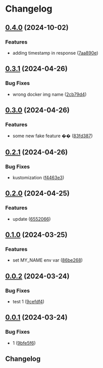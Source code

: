 # Changelog

## [0.4.0](https://github.com/sunggun-yu/hello-app/compare/v0.3.1...v0.4.0) (2024-10-02)


### Features

* adding timestamp in response ([7aa890e](https://github.com/sunggun-yu/hello-app/commit/7aa890e1e1339ecdee4e60ec8df6dca9294406c8))

## [0.3.1](https://github.com/sunggun-yu/hello-app/compare/v0.3.0...v0.3.1) (2024-04-26)


### Bug Fixes

* wrong docker img name ([2cb79d4](https://github.com/sunggun-yu/hello-app/commit/2cb79d4ffa5a33ffbe7fb87e48d5f949fd23ebc0))

## [0.3.0](https://github.com/sunggun-yu/hello-app/compare/v0.2.1...v0.3.0) (2024-04-26)


### Features

* some new fake feature �� ([83fd387](https://github.com/sunggun-yu/hello-app/commit/83fd387cfe17967bd953e687b393532aff0f7586))

## [0.2.1](https://github.com/sunggun-yu/hello-app/compare/v0.2.0...v0.2.1) (2024-04-26)


### Bug Fixes

* kustomization ([f4463e3](https://github.com/sunggun-yu/hello-app/commit/f4463e39f43587f470a75bb998c24afeeb87fb69))

## [0.2.0](https://github.com/sunggun-yu/release-please-kustomization-bump-demo/compare/v0.1.0...v0.2.0) (2024-04-25)


### Features

* update ([6552066](https://github.com/sunggun-yu/release-please-kustomization-bump-demo/commit/6552066d74ae6c6d6d6b58eb702721ac7b64e0df))

## [0.1.0](https://github.com/sunggun-yu/release-please-kustomization-bump-demo/compare/v0.0.2...v0.1.0) (2024-03-25)


### Features

* set MY_NAME env var ([86be268](https://github.com/sunggun-yu/release-please-kustomization-bump-demo/commit/86be268b37a3291e22ae9f2b9cfbfe7f5ec0e851))

## [0.0.2](https://github.com/sunggun-yu/release-please-kustomization-bump-demo/compare/v0.0.1...v0.0.2) (2024-03-24)


### Bug Fixes

* test 1 ([9cefdf4](https://github.com/sunggun-yu/release-please-kustomization-bump-demo/commit/9cefdf416d42f2ee8d9f504226718441f0b0acd5))

## [0.0.1](https://github.com/sunggun-yu/release-please-kustomization-bump-demo/compare/v0.0.0...v0.0.1) (2024-03-24)


### Bug Fixes

* 1 ([9bfe5f6](https://github.com/sunggun-yu/release-please-kustomization-bump-demo/commit/9bfe5f6995445a23614e72a943b0fab657f9b03e))

## Changelog
